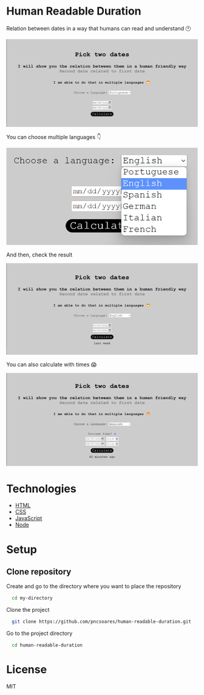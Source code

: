 # Human Readable Duration

Relation between dates in a way that humans can read and understand 🕐

![application](./images/app.png)

You can choose multiple languages 👇

![choose language](./images/choose-language.png)

And then, check the result

![result](./images/result.png)

You can also calculate with times 😱

![result with times](./images/result-with-times.png)

# Technologies

- [HTML](https://developer.mozilla.org/pt-BR/docs/Web/HTML)
- [CSS](https://developer.mozilla.org/pt-BR/docs/Web/CSS)
- [JavaScript](https://developer.mozilla.org/en-US/docs/Web/JavaScript)
- [Node](https://nodejs.org/en/docs/)

# Setup

## Clone repository

Create and go to the directory where you want to place the repository

```bash
  cd my-directory
```

Clone the project

```bash
  git clone https://github.com/pncsoares/human-readable-duration.git
```

Go to the project directory

```bash
  cd human-readable-duration
```

# License

MIT